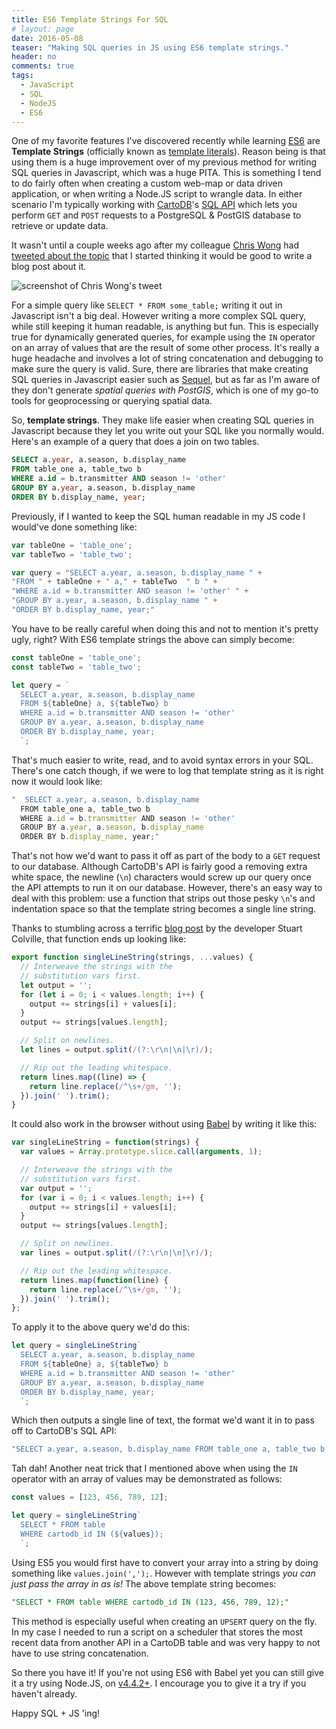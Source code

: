 ```yaml
---
title: ES6 Template Strings For SQL
# layout: page
date: 2016-05-08
teaser: "Making SQL queries in JS using ES6 template strings."
header: no
comments: true
tags:
  - JavaScript
  - SQL
  - NodeJS
  - ES6
---
```


One of my favorite features I've discovered recently while learning [ES6](http://es6-features.org/#Constants) are __Template Strings__ (officially known as [template literals](https://developer.mozilla.org/en-US/docs/Web/JavaScript/Reference/Template_literals)). Reason being is that using them is a huge improvement over of my previous method for writing SQL queries in Javascript, which was a huge PITA. This is something I tend to do fairly often when creating a custom web-map or data driven application, or when writing a Node.JS script to wrangle data. In either scenario I'm typically working with [CartoDB](https://cartodb.com)'s [SQL API](http://docs.cartodb.com/cartodb-platform/sql-api/) which lets you perform `GET` and `POST` requests to a PostgreSQL & PostGIS database to retrieve or update data.

It wasn't until a couple weeks ago after my colleague [Chris Wong](http://chriswhong.com/) had [tweeted about the topic](https://twitter.com/chris_whong/status/725057071855591424) that I started thinking it would be good to write a blog post about it.

![screenshot of Chris Wong's tweet]({{site.urlimg}}chris-wong-tweet-sql-js.png)

For a simple query like `SELECT * FROM some_table;` writing it out in Javascript isn't a big deal. However writing a more complex SQL query, while still keeping it human readable, is anything but fun. This is especially true for dynamically generated queries, for example using the `IN` operator on an array of values that are the result of some other process. It's really a huge headache and involves a lot of string concatenation and debugging to make sure the query is valid. Sure, there are libraries that make creating SQL queries in Javascript easier such as [Sequel](https://github.com/jeremyevans/sequel), but as far as I'm aware of they don't generate *spatial queries with PostGIS*, which is one of my go-to tools for geoprocessing or querying spatial data.

So, **template strings**. They make life easier when creating SQL queries in Javascript because they let you write out your SQL like you normally would. Here's an example of a query that does a join on two tables.

```sql
SELECT a.year, a.season, b.display_name
FROM table_one a, table_two b
WHERE a.id = b.transmitter AND season != 'other'
GROUP BY a.year, a.season, b.display_name
ORDER BY b.display_name, year;
```

Previously, if I wanted to keep the SQL human readable in my JS code I would've done something like:

```js
var tableOne = 'table_one';
var tableTwo = 'table_two';

var query = "SELECT a.year, a.season, b.display_name " +
"FROM " + tableOne + " a," + tableTwo  " b " +
"WHERE a.id = b.transmitter AND season != 'other' " +
"GROUP BY a.year, a.season, b.display_name " +
"ORDER BY b.display_name, year;"
```

You have to be really careful when doing this and not to mention it's pretty ugly, right? With ES6 template strings the above can simply become:

```js
const tableOne = 'table_one';
const tableTwo = 'table_two';

let query = `
  SELECT a.year, a.season, b.display_name
  FROM ${tableOne} a, ${tableTwo} b
  WHERE a.id = b.transmitter AND season != 'other'
  GROUP BY a.year, a.season, b.display_name
  ORDER BY b.display_name, year;
  `;
```


That's much easier to write, read, and to avoid syntax errors in your SQL. There's one catch though, if we were to log that template string as it is right now it would look like:

```js
"  SELECT a.year, a.season, b.display_name
  FROM table_one a, table_two b
  WHERE a.id = b.transmitter AND season != 'other'
  GROUP BY a.year, a.season, b.display_name
  ORDER BY b.display_name, year;"
```


That's not how we'd want to pass it off as part of the body to a `GET` request to our database. Although CartoDB's API is fairly good a removing extra white space, the newline (`\n`) characters would screw up our query once the API attempts to run it on our database. However, there's an easy way to deal with this problem: use a function that strips out those pesky `\n`'s and indentation space so that the template string becomes a single line string.

Thanks to stumbling across a terrific [blog post](https://muffinresearch.co.uk/removing-leading-whitespace-in-es6-template-strings/) by the developer Stuart Colville, that function ends up looking like:

```js
export function singleLineString(strings, ...values) {
  // Interweave the strings with the
  // substitution vars first.
  let output = '';
  for (let i = 0; i < values.length; i++) {
    output += strings[i] + values[i];
  }
  output += strings[values.length];

  // Split on newlines.
  let lines = output.split(/(?:\r\n|\n|\r)/);

  // Rip out the leading whitespace.
  return lines.map((line) => {
    return line.replace(/^\s+/gm, '');
  }).join(' ').trim();
}
```

It could also work in the browser without using [Babel](https://babeljs.io/) by writing it like this:

```js
var singleLineString = function(strings) {
  var values = Array.prototype.slice.call(arguments, 1);

  // Interweave the strings with the
  // substitution vars first.
  var output = '';
  for (var i = 0; i < values.length; i++) {
    output += strings[i] + values[i];
  }
  output += strings[values.length];

  // Split on newlines.
  var lines = output.split(/(?:\r\n|\n|\r)/);

  // Rip out the leading whitespace.
  return lines.map(function(line) {
    return line.replace(/^\s+/gm, '');
  }).join(' ').trim();
};
```

To apply it to the above query we'd do this:

```js
let query = singleLineString`
  SELECT a.year, a.season, b.display_name
  FROM ${tableOne} a, ${tableTwo} b
  WHERE a.id = b.transmitter AND season != 'other'
  GROUP BY a.year, a.season, b.display_name
  ORDER BY b.display_name, year;
  `;
```

Which then outputs a single line of text, the format we'd want it in to pass off to CartoDB's SQL API:

```js
"SELECT a.year, a.season, b.display_name FROM table_one a, table_two b WHERE a.id = b.transmitter AND season != 'other' GROUP BY a.year, a.season, b.display_name ORDER BY b.display_name, year;"
```

Tah dah! Another neat trick that I mentioned above when using the `IN` operator with an array of values may be demonstrated as follows:

```js
const values = [123, 456, 789, 12];

let query = singleLineString`
  SELECT * FROM table
  WHERE cartodb_id IN (${values});
  `;

```

Using ES5 you would first have to convert your array into a string by doing something like `values.join(',');`. However with template strings *you can just pass the array in as is!* The above template string becomes:

```sql
"SELECT * FROM table WHERE cartodb_id IN (123, 456, 789, 12);"
```

This method is especially useful when creating an `UPSERT` query on the fly. In my case I needed to run a script on a scheduler that stores the most recent data from another API in a CartoDB table and was very happy to not have to use string concatenation.

So there you have it! If you're not using ES6 with Babel yet you can still give it a try using Node.JS, on  [v4.4.2+](http://node.green/#template-literals). I encourage you to give it a try if you haven't already.

Happy SQL + JS 'ing!
